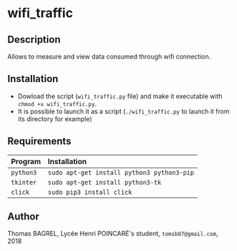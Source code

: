 # wifi_traffic

## Description

Allows to measure and view data consumed through wifi connection.

## Installation

- Dowload the script (`wifi_traffic.py` file) and make it executable with `chmod +x wifi_traffic.py`.
- It is possible to launch it as a script (`./wifi_traffic.py` to launch it from its directory for example)

## Requirements

| Program   | Installation                               |
|:----------|:-------------------------------------------|
| `python3` | `sudo apt-get install python3 python3-pip` |
| `tkinter` | `sudo apt-get install python3-tk`          |
| `click`   | `sudo pip3 install click`                  |

## Author

Thomas BAGREL, Lycée Henri POINCARÉ's student, `tomsb07@gmail.com`, 2018
